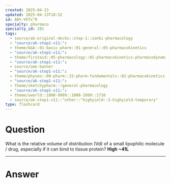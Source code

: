 ```yaml
---
created: 2025-04-13
updated: 2025-04-13T10:52
id: A8%-VhTx^R
specialty: pharmaco
specialty_id: 281
tags:
  - source/ak-original-decks::step-1::zanki-pharmacology
  - "source/ak-step1-v11:": 
  - theme/b&b::01-basic-pharm::01-general::05-pharmacokinetics
  - "source/ak-step1-v11:": 
  - theme/firstaid::05-pharmacology::01-pharmacokinetics-pharmacodynamics::02-pharmacokinetics::volume-of-distribution
  - "source/ak-step1-v11:": 
  - source/ome-banner
  - "source/ak-step1-v11:": 
  - theme/physeo::09-pharm::15-pharm-fundamentals::02-pharmacokinetics-and-dosage-calculations
  - "source/ak-step1-v11:": 
  - theme/sketchypharm::!general-pharmacology
  - "source/ak-step1-v11:": 
  - theme/uworld::1000-9999::1000-1999::1710
  - source/ak-step1-v11::^other::^highyield::3-highyield-temporary"
type: flashcard
---
```


# Question
What is the relative volume of distribution (Vd) of a small lipophilic molecule / drug, especially if it can bind to tissue protein?    **High ~41L**

---

# Answer
